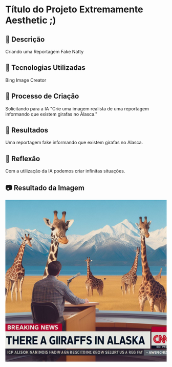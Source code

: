 # Título do Projeto Extremamente Aesthetic ;)

## 📒 Descrição
Criando uma Reportagem Fake Natty

## 🤖 Tecnologias Utilizadas
Bing Image Creator

## 🧐 Processo de Criação
Solicitando para a IA "Crie uma imagem realista de uma reportagem informando que existem girafas no Alasca."

## 🚀 Resultados
Uma reportagem fake informando que existem girafas no Alasca.

## 💭 Reflexão
Com a utilização da IA podemos criar infinitas situações.

## 📷 Resultado da Imagem

![Alt text](./girafas.jpg "Optional title")
